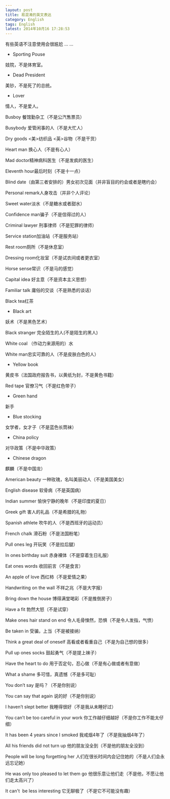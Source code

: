 ```yaml
---
layout: post
title: 易混淆的英文表达
category: English
tags: English
latest: 2014年10月16 17:28:53
---
```


有些英语不注意使用会很尴尬 ... ...

- Sporting Pouse

妓院，不是体育室。

- Dead President

美钞，不是死了的总统。

- Lover

情人，不是爱人。

Busboy 餐馆勤杂工（不是公汽售票员）

Busybody 爱管闲事的人（不是大忙人）

Dry goods <美>纺织品 <英>谷物（不是干货）

Heart man 换心人（不是有心人）

Mad doctor精神病科医生（不是发疯的医生）

Eleventh hour最后时刻（不是十一点）

Blind date（由第三者安排的）男女初次见面（并非盲目的约会或者是瞎约会）

Personal remark人身攻击（并非个人评论）

Sweet water淡水（不是糖水或者甜水）

Confidence man骗子（不是信得过的人）

Criminal lawyer 刑事律师（不是犯罪的律师）

Service station加油站（不是服务站）

Rest room厕所（不是休息室）

Dressing room化妆室（不是试衣间或者更衣室）

Horse sense常识（不是马的感觉）

Capital idea 好主意（不是资本主义思想）

Familiar talk 庸俗的交谈（不是熟悉的谈话）

Black tea红茶

- Black art

妖术（不是黑色艺术）

Black stranger 完全陌生的人(不是陌生的黑人)

White coal （作动力来源用的）水

White man忠实可靠的人（不是皮肤白色的人）

- Yellow book

黄皮书（法国政府报告书，以黄纸为封，不是黄色书籍）

Red tape 官僚习气（不是红色带子）

- Green hand

新手

- Blue stocking

女学者，女才子（不是蓝色长筒袜）

- China policy

对华政策（不是中华政策）

- Chinese dragon

麒麟（不是中国龙）

American beauty 一种玫瑰，名叫美丽动人（不是美国美女）

English disease 软骨病（不是英国病）

Indian summer 愉快宁静的晚年（不是印度的夏日）

Greek gift 害人的礼品（不是希腊的礼物）

Spanish athlete 吹牛的人（不是西班牙的运动员）

French chalk 滑石粉（不是法国粉笔）

Pull ones leg 开玩笑（不是拉后腿）

In ones birthday suit 赤身裸体（不是穿着生日礼服）

Eat ones words 收回前言（不是食言）

An apple of love 西红柿（不是爱情之果）

Handwriting on the wall 不祥之兆（不是大字报）

Bring down the house 博得满堂喝彩（不是推倒房子）

Have a fit 勃然大怒（不是试穿）

Make ones hair stand on end 令人毛骨悚然，恐惧（不是令人发指，气愤）

Be taken in 受骗，上当（不是被接纳）

Think a great deal of oneself 高看或者看重自己（不是为自己想的很多）

Pull up ones socks 鼓起勇气（不是提上袜子）

Have the heart to do 用于否定句，忍心做（不是有心做或者有意做）

What a shame 多可惜，真遗憾（不是多可耻）

You don’t say 是吗？（不是你别说）

You can say that again 说的好（不是你别说）

I haven’t slept better 我睡得很好（不是我从未睡好过）

You can’t be too careful in your work 你工作越仔细越好（不是你工作不能太仔细）

It has been 4 years since I smoked 我戒烟4年了（不是我抽烟4年了）

All his friends did not turn up 他的朋友没全到（不是他的朋友全没到）

People will be long forgetting her 人们在很长时间内会记住她的（不是人们会永远忘记她）

He was only too pleased to let them go 他很乐意让他们走（不是他，不愿让他们走太高兴了）

It can't  be less interesting 它无聊极了（不是它不可能没有趣）
